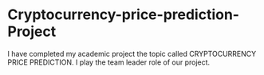 # Cryptocurrency-price-prediction-Project
I have completed my academic project the topic called CRYPTOCURRENCY PRICE PREDICTION. I play the team leader role of our project.
